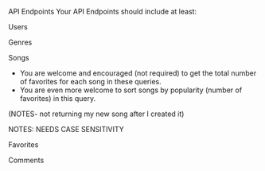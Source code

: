 API Endpoints
Your API Endpoints should include at least:

Users
<!-- - GET all users -->
<!-- - GET single user -->
<!-- - POST new user -->
<!-- - DELETE single user -->

Genres
<!-- - GET all genres -->
<!-- - POST new genre -->

Songs
- You are welcome and encouraged (not required) to get the total number of favorites for each song in these queries.
- You are even more welcome to sort songs by popularity (number of favorites) in this query.

<!-- - GET all songs -->
<!-- - GET all songs for specific genre -->
<!-- - GET all songs posted by a specific user -->
<!-- - GET one song -->
<!-- - POST new song -->

(NOTES- not returning my new song after I created it)   
<!-- - DELETE single song -->
NOTES: NEEDS CASE SENSITIVITY


Favorites
<!-- - GET all favorites -->
<!-- - GET all favorites for specific song -->
<!-- - GET all favorites for specific user -->
<!-- - POST new favorite -->
<!-- - DELETE single favorite -->

Comments
<!-- - GET all comments -->
<!-- - GET all comments for specific song -->
<!-- - POST new comment -->
<!-- - PATCH single comment -->
<!-- - DELETE single comment -->
